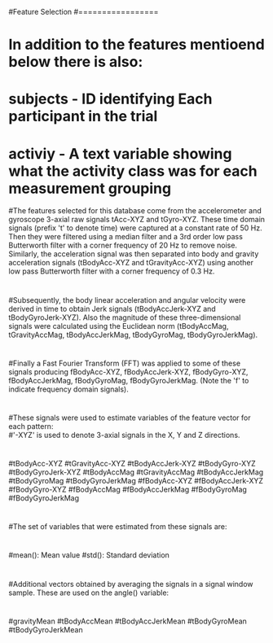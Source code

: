 #Feature Selection 
#=================
#
# In addition to the features mentioend below there is also:
# subjects - ID identifying Each participant in the trial
# activiy - A text variable showing what the activity class was for each measurement grouping
#The features selected for this database come from the accelerometer and gyroscope 3-axial raw signals tAcc-XYZ and tGyro-XYZ. These time domain signals (prefix 't' to denote time) were captured at a constant rate of 50 Hz. Then they were filtered using a median filter and a 3rd order low pass Butterworth filter with a corner frequency of 20 Hz to remove noise. Similarly, the acceleration signal was then separated into body and gravity acceleration signals (tBodyAcc-XYZ and tGravityAcc-XYZ) using another low pass Butterworth filter with a corner frequency of 0.3 Hz. 
#
#Subsequently, the body linear acceleration and angular velocity were derived in time to obtain Jerk signals (tBodyAccJerk-XYZ and tBodyGyroJerk-XYZ). Also the magnitude of these three-dimensional signals were calculated using the Euclidean norm (tBodyAccMag, tGravityAccMag, tBodyAccJerkMag, tBodyGyroMag, tBodyGyroJerkMag). 
#
#Finally a Fast Fourier Transform (FFT) was applied to some of these signals producing fBodyAcc-XYZ, fBodyAccJerk-XYZ, fBodyGyro-XYZ, fBodyAccJerkMag, fBodyGyroMag, fBodyGyroJerkMag. (Note the 'f' to indicate frequency domain signals). 
#
#These signals were used to estimate variables of the feature vector for each pattern:  
#'-XYZ' is used to denote 3-axial signals in the X, Y and Z directions.
#
#tBodyAcc-XYZ
#tGravityAcc-XYZ
#tBodyAccJerk-XYZ
#tBodyGyro-XYZ
#tBodyGyroJerk-XYZ
#tBodyAccMag
#tGravityAccMag
#tBodyAccJerkMag
#tBodyGyroMag
#tBodyGyroJerkMag
#fBodyAcc-XYZ
#fBodyAccJerk-XYZ
#fBodyGyro-XYZ
#fBodyAccMag
#fBodyAccJerkMag
#fBodyGyroMag
#fBodyGyroJerkMag
#
#The set of variables that were estimated from these signals are: 
#
#mean(): Mean value
#std(): Standard deviation
#
#Additional vectors obtained by averaging the signals in a signal window sample. These are used on the angle() variable:
#
#gravityMean
#tBodyAccMean
#tBodyAccJerkMean
#tBodyGyroMean
#tBodyGyroJerkMean
#
